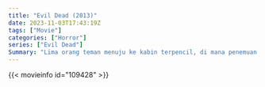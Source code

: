 ```yaml
---
title: "Evil Dead (2013)"
date: 2023-11-03T17:43:19Z
tags: ["Movie"]
categories: ["Horror"]
series: ["Evil Dead"]
Summary: "Lima orang teman menuju ke kabin terpencil, di mana penemuan Buku Orang Mati membuat mereka tanpa sadar memanggil setan yang tinggal di hutan terdekat.."
---
```


<mux-player stream-type="on-demand"
src="https://kp3d-my.sharepoint.com/personal/ryoo_kp3d_onmicrosoft_com/_layouts/15/download.aspx?share=ERTGejM16vxInpjYWgjPQMkB9jdAyMg5wefqzctsHVCnYg" prefer-playback="mse" controls>

</mux-player>


{{< movieinfo id="109428" >}}

<script src="https://cdn.jsdelivr.net/npm/@mux/mux-player"></script>

 <script type="application/ld+json ">
{
"@context": "https://schema.org/",
"@type": "VideoObject",
"name": "Evil Dead (2013)",
"contentUrl": "https://stream.mux.com/e2phwcHo023f42TQEgd602rYUkRUUw3M3IMwb6vPqi2Hc.m3u8",
"thumbnailUrl": "https://www.themoviedb.org/t/p/original/9IDkZ2xSKnB5xqv8WVf8pimZPF4.jpg?width=314&fit_mode=preserve&time=25",
"uploadDate": "2023-11-03T17:43:19Z",
}

</script>

 
